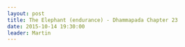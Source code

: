```yaml
---
layout: post
title: The Elephant (endurance) - Dhammapada Chapter 23
date: 2015-10-14 19:30:00
leader: Martin 
---
```

